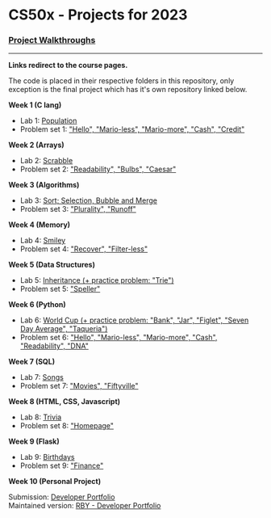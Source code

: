 # CS50x - Projects for 2023

### [Project Walkthroughs](https://cs50.harvard.edu/x/2023/)

---

**Links redirect to the course pages.**

The code is placed in their respective folders in this repository, only
exception is the final project which has it's own repository linked below.

**Week 1 (C lang)**

- Lab 1: [Population](https://cs50.harvard.edu/x/2023/labs/1/)
- Problem set 1:
  ["Hello", "Mario-less", "Mario-more", "Cash", "Credit"](https://cs50.harvard.edu/x/2023/psets/1/)

**Week 2 (Arrays)**

- Lab 2: [Scrabble](https://cs50.harvard.edu/x/2023/labs/2/)
- Problem set 2:
  ["Readability", "Bulbs", "Caesar"](https://cs50.harvard.edu/x/2023/psets/2/)

**Week 3 (Algorithms)**

- Lab 3:
  [Sort; Selection, Bubble and Merge](https://cs50.harvard.edu/x/2023/labs/3/)
- Problem set 3:
  ["Plurality", "Runoff"](https://cs50.harvard.edu/x/2023/psets/3/)

**Week 4 (Memory)**

- Lab 4: [Smiley](https://cs50.harvard.edu/x/2023/labs/4/)
- Problem set 4:
  ["Recover", "Filter-less"](https://cs50.harvard.edu/x/2023/psets/4/)

**Week 5 (Data Structures)**

- Lab 5:
  [Inheritance (+ practice problem: "Trie")](https://cs50.harvard.edu/x/2023/labs/5/)
- Problem set 5: ["Speller"](https://cs50.harvard.edu/x/2023/psets/5/)

**Week 6 (Python)**

- Lab 6:
  [World Cup (+ practice problem: "Bank", "Jar", "Figlet", "Seven Day Average", "Taqueria")](https://cs50.harvard.edu/x/2023/labs/6/)
- Problem set 6:
  ["Hello", "Mario-less", "Mario-more", "Cash", "Readability", "DNA"](https://cs50.harvard.edu/x/2023/psets/6/)

**Week 7 (SQL)**

- Lab 7: [Songs](https://cs50.harvard.edu/x/2023/labs/7/)
- Problem set 7:
  ["Movies", "Fiftyville"](https://cs50.harvard.edu/x/2023/psets/7/)

**Week 8 (HTML, CSS, Javascript)**

- Lab 8: [Trivia](https://cs50.harvard.edu/x/2023/labs/8/)
- Problem set 8: ["Homepage"](https://cs50.harvard.edu/x/2023/psets/8/)

**Week 9 (Flask)**

- Lab 9: [Birthdays](https://cs50.harvard.edu/x/2023/labs/9/)
- Problem set 9: ["Finance"](https://cs50.harvard.edu/x/2023/psets/9/)

**Week 10 (Personal Project)**

Submission:
[Developer Portfolio](https://github.com/RubenOdegard/cs50-final-project)\
Maintained version:
[RBY - Developer Portfolio](https://github.com/RubenOdegard/rby)
